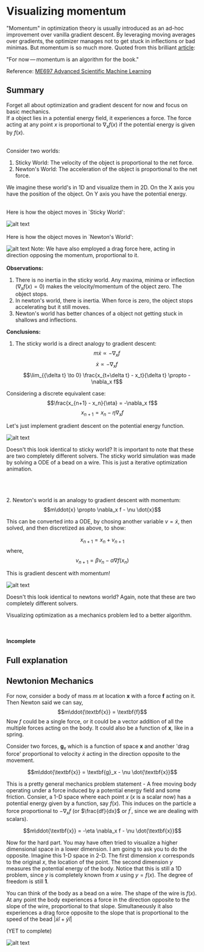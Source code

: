 # Visualizing momentum

"Momentum" in optimization theory is usually introduced as an ad-hoc improvement over vanilla gradient descent. By leveraging moving averages over gradients, the optimizer manages not to get stuck in inflections or bad minimas. But momentum is so much more. Quoted from this brilliant [article](https://distill.pub/2017/momentum/):

<it>"For now — momentum is an algorithm for the book."</it>

Reference: [ME697 Advanced Scientific Machine Learning](https://github.com/PredictiveScienceLab/advanced-scientific-machine-learning)

## Summary

Forget all about optimization and gradient descent for now and focus on basic mechanics.<br> If a object lies in a potential energy field, it experiences a force. The force acting at any point $x$ is proportional to $\nabla_x f(x)$ if the potential energy is given by $f(x)$.<br><br>

Consider two worlds:<br>
1. Sticky World: The velocity of the object is proportional to the net force.
2. Newton's World: The acceleration of the object is proportional to the net force.

We imagine these world's in 1D and visualize them in 2D. On the X axis you have the position of the object. On Y axis you have the potential energy. <br><br>

Here is how the object moves in `Sticky World':<br>

![alt text](<Sticky World.gif>)
<br><br>
Here is how the object moves in `Newton's World':<br>

![alt text](<Newtons World.gif>)
Note: We have also employed a drag force here, acting in direction opposing the momentum, proportional to it.
<br><br>
**Observations:**<br>
1. There is no inertia in the sticky world. Any maxima, minima or inflection  ($\nabla_x f(x) = 0$) makes the velocity/momentum of the object zero. The object stops.
2. In newton's world, there is inertia. When force is zero, the object stops accelerating but it still moves.
3. Newton's world has better chances of a object not getting stuck in shallows and inflections.

**Conclusions:**<br>
1. The sticky world is a direct analogy to gradient descent:
$$m\dot{x} \propto -\nabla_x f$$
$$\dot{x} \propto -\nabla_x f$$
$$\lim_{{\delta t} \to 0}  \frac{x_{t+\delta t} - x_t}{\delta t} \propto -\nabla_x f$$

Considering a discrete equivalent case:
$$\frac{x_{n+1} - x_n}{\eta} = -\nabla_x f$$
$$x_{n+1} = x_n - \eta\nabla_x f$$

Let's just implement gradient descent on the potential energy function.

![alt text](<Gradient Descent - slow.gif>)

Doesn't this look identical to sticky world? It is important to note that these are two completely different solvers. The sticky world simulation was made by solving a ODE of a bead on a wire. This is just a iterative optimization animation. 


<br><br><br>
2. Newton's world is an analogy to gradient descent with momentum:
$$m\ddot{x} \propto \nabla_x f - \nu \dot{x}$$

This can be converted into a ODE, by chosing another variable $v = \dot{x}$, then solved, and then discretized as above, to show:

$$x_{n+1} = x_n + v_{n+1}$$
where, 
$$v_{n+1} = \beta v_n - \alpha \nabla f(x_n)$$


This is gradient descent with momentum! <br>

![alt text](<Gradient Descent with momentum.gif>)

Doesn't this look identical to newtons world? Again, note that these are two completely different solvers. 

Visualizing optimization as a mechanics problem led to a better algorithm.
<br><br><br><br>
**Incomplete**

## Full explanation

## Newtonion Mechanics

For now, consider a body of mass $m$ at location $\textbf{x}$ with a force $\textbf{f}$ acting on it. Then Newton said we can say,
$$m\ddot{\textbf{x}} = \textbf{f}$$
Now $f$ could be a single force, or it could be a vector addition of all the multiple forces acting on the body. It could also be a function of $\textbf{x}$, like in a spring.

Consider two forces, $\textbf{g}_x$ which is a function of space $\textbf{x}$ and another 'drag force' proportional to velocity $\dot{x}$ acting in the direction opposite to the movement.

$$m\ddot{\textbf{x}} =  \textbf{g}_x - \nu \dot{\textbf{x}}$$

This is a pretty general mechanics problem statement - A free moving body operating under a force induced by a potential energy field and some friction. Consier, a 1-D space where each point $x$ ($x$ is a scalar now) has a potential energy given by a function, say $f(x)$. This induces on the particle a force proportional to $-\nabla_x f$ (or $\frac{df}{dx}$ or $f^{\prime}$, since we are dealing with scalars).

$$m\ddot{\textbf{x}} = -\eta \nabla_x f - \nu \dot{\textbf{x}}$$

Now for the hard part. You may have often tried to visualize a higher dimensional space in a lower dimension. I am going to ask you to do the opposite. Imagine this 1-D space in 2-D. The first dimension $x$ corresponds to the original $x$, the location of the point. The second dimension $y$ measures the potential energy of the body. Notice that this is still a 1D problem, since $y$ is completely known from $x$ using $y = f(x)$. The degree of freedom is still **1**.

You can think of the body as a bead on a wire. The shape of the wire is $f(x)$. At any point the body experiences a force in the direction opposite to the slope of the wire, proportional to that slope. Simultaneously it also experiences a drag force opposite to the slope that is proportional to the speed of the bead $|\dot{x}\hat{i} + \dot{y}\hat{i}|$



(YET to complete)





![alt text](Gravity.gif)

